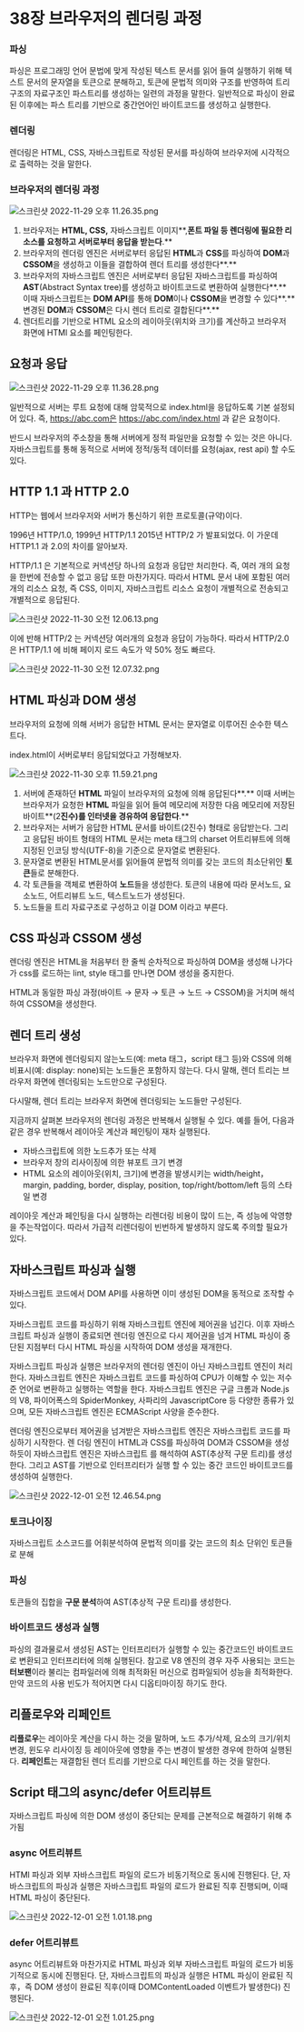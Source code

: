 # 38장 브라우저의 렌더링 과정

### 파싱

파싱은 프로그래밍 언어 문법에 맞게 작성된 텍스트 문서를 읽어 들여 실행하기 위해 텍스트 문서의 문자열을 토큰으로 분해하고, 토큰에 문법적 의미와 구조를 반영하여 트리 구조의 자료구조인 파스트리를 생성하는 일련의 과정을 말한다. 일반적으로 파싱이 완료된 이후에는 파스 트리를 기반으로 중간언어인 바이트코드를 생성하고 실행한다.

### 렌더링

렌더링은 HTML, CSS, 자바스크립트로 작성된 문서를 파싱하여 브라우저에 시각적으로 출력하는 것을 말한다.

### 브라우저의 렌더링 과정

![스크린샷 2022-11-29 오후 11.26.35.png](https://s3-us-west-2.amazonaws.com/secure.notion-static.com/8d07a038-0334-4d5f-8a95-922ec34d4732/%E1%84%89%E1%85%B3%E1%84%8F%E1%85%B3%E1%84%85%E1%85%B5%E1%86%AB%E1%84%89%E1%85%A3%E1%86%BA_2022-11-29_%E1%84%8B%E1%85%A9%E1%84%92%E1%85%AE_11.26.35.png)

1. 브라우저는 **HTML, CSS,** 자바스크립트 이미지**,**폰트 파일 등 렌더링에 필요한 리소스를 요청하고 서버로부터 응답을 받는다**.**
2. 브라우저의 렌더링 엔진은 서버로부터 응답된 **HTML**과 **CSS**를 파싱하여 **DOM**과 **CSSOM**을 생성하고 이들을 결합하여 렌더 트리를 생성한다**.**
3. 브라우저의 자바스크립트 엔진은 서버로부터 응답된 자바스크립트를 파싱하여 **AST**(Abstract Syntax tree)를 생성하고 바이트코드로 변환하여 실행한다**.** 이때 자바스크립트는 **DOM API**를 통해 **DOM**이나 **CSSOM**을 변경할 수 있다**.** 변경된 **DOM**과 **CSSOM**은 다시 렌더 트리로 결합된다**.**
4. 렌더트리를 기반으로 HTML 요소의 레이아웃(위치와 크기)를 계산하고 브라우저 화면에 HTMl 요소를 페인팅한다.

## 요청과 응답

![스크린샷 2022-11-29 오후 11.36.28.png](https://s3-us-west-2.amazonaws.com/secure.notion-static.com/de4f477a-b156-4a2b-860d-f458658e61e5/%E1%84%89%E1%85%B3%E1%84%8F%E1%85%B3%E1%84%85%E1%85%B5%E1%86%AB%E1%84%89%E1%85%A3%E1%86%BA_2022-11-29_%E1%84%8B%E1%85%A9%E1%84%92%E1%85%AE_11.36.28.png)

일반적으로 서버는 루트 요청에 대해 암묵적으로 index.html을 응답하도록 기본 설정되어 있다. 즉, https://abc.com은 https://abc.com/index.html 과 같은 요청이다. 

반드시 브라우저의 주소창을 통해 서버에게 정적 파일만을 요청할 수 있는 것은 아니다.
자바스크립트를 통해 동적으로 서버에 정적/동적 데이터를 요청(ajax, rest api) 할 수도 있다.

## HTTP 1.1 과 HTTP 2.0

HTTP는 웹에서 브라우저와 서버가 통신하기 위한 프로토콜(규약)이다.

1996년 HTTP/1.0, 1999년 HTTP/1.1 2015년 HTTP/2 가 발표되었다. 이 가운데 HTTP1.1 과 2.0의 차이를 알아보자.

HTTP/1.1 은 기본적으로 커넥션당 하나의 요청과 응답만 처리한다. 즉, 여러 개의 요청을 한번에 전송할 수 없고 응답 또한 마찬가지다. 따라서 HTML 문서 내에 포함된 여러 개의 리소스 요청, 즉 CSS, 이미지, 자바스크립트 리소스 요청이 개별적으로 전송되고 개별적으로 응답된다.

![스크린샷 2022-11-30 오전 12.06.13.png](https://s3-us-west-2.amazonaws.com/secure.notion-static.com/87c08b3a-eecb-4e24-a2b7-7d2e897a81c1/%E1%84%89%E1%85%B3%E1%84%8F%E1%85%B3%E1%84%85%E1%85%B5%E1%86%AB%E1%84%89%E1%85%A3%E1%86%BA_2022-11-30_%E1%84%8B%E1%85%A9%E1%84%8C%E1%85%A5%E1%86%AB_12.06.13.png)

이에 반해 HTTP/2 는 커넥션당 여러개의 요청과 응답이 가능하다. 
따라서 HTTP/2.0은 HTTP/1.1 에 비해 페이지 로드 속도가 약 50% 정도 빠르다.

![스크린샷 2022-11-30 오전 12.07.32.png](https://s3-us-west-2.amazonaws.com/secure.notion-static.com/073a4454-5207-4814-b88e-d37497384e7b/%E1%84%89%E1%85%B3%E1%84%8F%E1%85%B3%E1%84%85%E1%85%B5%E1%86%AB%E1%84%89%E1%85%A3%E1%86%BA_2022-11-30_%E1%84%8B%E1%85%A9%E1%84%8C%E1%85%A5%E1%86%AB_12.07.32.png)

## HTML 파싱과 DOM 생성

브라우저의 요청에 의해 서버가 응답한 HTML 문서는 문자열로 이루어진 순수한 텍스트다.

index.html이 서버로부터 응답되었다고 가정해보자.

![스크린샷 2022-11-30 오후 11.59.21.png](https://s3-us-west-2.amazonaws.com/secure.notion-static.com/bad999ee-f49f-4792-aebc-453e4f98ebe9/%E1%84%89%E1%85%B3%E1%84%8F%E1%85%B3%E1%84%85%E1%85%B5%E1%86%AB%E1%84%89%E1%85%A3%E1%86%BA_2022-11-30_%E1%84%8B%E1%85%A9%E1%84%92%E1%85%AE_11.59.21.png)

1. 서버에 존재하던 **HTML** 파일이 브라우저의 요청에 의해 응답된다**.** 이때 서버는 브라우저가 요청한 **HTML** 파일을 읽어 들여 메모리에 저장한 다음 메모리에 저장된 바이트**(2**진수)를 인터넷을 경유하여 응답한다**.**
2. 브라우저는 서버가 응답한 HTML 문서를 바이트(2진수) 형태로 응답받는다. 그리고 응답된 바이트 형태의 HTML 문서는 meta 태그의 charset 어트리뷰트에 의해 지정된 인코딩 방식(UTF-8)을 기준으로 문자열로 변환된다.
3. 문자열로 변환된 HTML문서를 읽어들여 문법적 의미를 갖는 코드의 최소단위인 **토큰**들로 분해한다.
4. 각 토큰들을 객체로 변환하여 **노드**들을 생성한다. 토큰의 내용에 따라 문서노드, 요소노드, 어트리뷰트 노드, 텍스트노드가 생성된다.
5. 노드들을 트리 자료구조로 구성하고 이걸 DOM 이라고 부른다.

## CSS 파싱과 CSSOM 생성

렌더링 엔진은 HTML을 처음부터 한 줄씩 순차적으로 파싱하여 DOM을 생성해 나가다가 css를 로드하는 lint, style 태그를 만나면 DOM 생성을 중지한다. 

HTML과 동일한 파싱 과정(바이트 → 문자 → 토큰 → 노드 → CSSOM)을 거치며 해석하여 CSSOM을 생성한다.

## 렌더 트리 생성

브라우저 화면에 렌더링되지 않는노드(예: meta 태그，script 태그 등)와 CSS에 의해 비표시(예: display: none)되는 노드들은 포함하지 않는다. 다시 말해, 렌더 트리는 브라우저 화면에 렌더링되는 노드만으로 구성된다.

다시말해, 렌더 트리는 브라우저 화면에 렌더링되는 노드들만 구성된다.

지금까지 살펴본 브라우저의 렌더링 과정은 반복해서 실행될 수 있다. 예를 들어, 다음과 같은 경우 반복해서 레이아웃 계산과 페인팅이 재차 실행된다.

- 자바스크립트에 의한 노드추가 또는 삭제
- 브라우저 창의 리사이징에 의한 뷰포트 크기 변경
- HTML 요소의 레이아웃(위치, 크기)에 변경을 발생시키는 width/height，margin, padding, border, display, position, top/right/bottom/left 등의 스타일 변경

레이아웃 계산과 페인팅을 다시 실행하는 리렌더링 비용이 많이 드는, 즉 성능에 악영향을 주는작업이다. 따라서 가급적 리렌더링이 빈번하게 발생하지 않도록 주의할 필요가 있다.

## 자바스크립트 파싱과 실행

자바스크립트 코드에서 DOM API를 사용하면 이미 생성된 DOM을 동적으로 조작할 수 있다.

자바스크립트 코드를 파싱하기 위해 자바스크립트 엔진에 제어권을 넘긴다. 이후 자바스크립트 파싱과 실행이 종료되면 렌더링 엔진으로 다시 제어권을 넘겨 HTML 파싱이 중단된 지점부터 다시 HTML 파싱을 시작하여 DOM 생성을 재개한다.

자바스크립트 파싱과 실행은 브라우저의 렌더링 엔진이 아닌 자바스크립트 엔진이 처리한다.
자바스크립트 엔진은 자바스크립트 코드를 파싱하여 CPU가 이해할 수 있는 저수준 언어로 변환하고 실행하는 역할을 한다. 자바스크립트 엔진은 구글 크롬과 Node.js의 V8, 파이어폭스의 SpiderMonkey, 사파리의 JavascriptCore 등 다양한 종류가 있으며, 모든 자바스크립트 엔진은 ECMAScript 사양을 준수한다.

렌더링 엔진으로부터 제어권을 넘겨받은 자바스크립트 엔진은 자바스크립트 코드를 파싱하기 시작한다. 렌
더링 엔진이 HTML과 CSS를 파싱하여 DOM과 CSSOM을 생성하듯이 자바스크립트 엔진은 자바스크립트
를 해석하여 AST(추상적 구문 트리)를 생성한다. 그리고 AST를 기반으로 인터프리터가 실행 할 수 있는 중간 코드인 바이트코드를 생성하여 실행한다.

![스크린샷 2022-12-01 오전 12.46.54.png](https://s3-us-west-2.amazonaws.com/secure.notion-static.com/4f024cfb-5085-4b2d-b961-4b12d7b8059f/%E1%84%89%E1%85%B3%E1%84%8F%E1%85%B3%E1%84%85%E1%85%B5%E1%86%AB%E1%84%89%E1%85%A3%E1%86%BA_2022-12-01_%E1%84%8B%E1%85%A9%E1%84%8C%E1%85%A5%E1%86%AB_12.46.54.png)

### 토크나이징

자바스크립트 소스코드를 어휘분석하여 문법적 의미를 갖는 코드의 최소 단위인 토큰들로 분해

### 파싱

토큰들의 집합을 **구문 분석**하여 AST(추상적 구문 트리)를 생성한다.

### 바이트코드 생성과 실행

파싱의 결과물로서 생성된 AST는 인터프리터가 실행할 수 있는 중간코드인 바이트코드로 변환되고 인터프리터에 의해 실행된다. 참고로 V8 엔진의 경우 자주 사용되는 코드는 **터보팬**이라 불리는 컴파일러에 의해 최적화된 머신으로 컴파일되어 성능을 최적화한다. 만약 코드의 사용 빈도가 적어지면 다시 디옵티마이징 하기도 한다.

## 리플로우와 리페인트

**리플로우**는 레이아웃 계산을 다시 하는 것을 말하며, 노드 추가/삭제, 요소의 크기/위치 변경, 윈도우 리사이징 등 레이아웃에 영향을 주는 변경이 발생한 경우에 한하여 실행된다. 
**리페인트**는 재결합된 렌더 트리를 기반으로 다시 페인트를 하는 것을 말한다.

## Script 태그의 async/defer 어트리뷰트

자바스크립트 파싱에 의한 DOM 생성이 중단되는 문제를 근본적으로 해결하기 위해 추가됨

### async 어트리뷰트

HTMl 파싱과 외부 자바스크립트 파일의 로드가 비동기적으로 동시에 진행된다. 
단, 자바스크립트의 파싱과 실행은 자바스크립트 파일의 로드가 완료된 직후 진행되며, 이때 HTML 파싱이 중단된다.

![스크린샷 2022-12-01 오전 1.01.18.png](https://s3-us-west-2.amazonaws.com/secure.notion-static.com/ac409e12-f07c-44d5-a9d2-197a7ba7da25/%E1%84%89%E1%85%B3%E1%84%8F%E1%85%B3%E1%84%85%E1%85%B5%E1%86%AB%E1%84%89%E1%85%A3%E1%86%BA_2022-12-01_%E1%84%8B%E1%85%A9%E1%84%8C%E1%85%A5%E1%86%AB_1.01.18.png)

### defer 어트리뷰트

async 어트리뷰트와 마찬가지로 HTML 파싱과 외부 자바스크립트 파일의 로드가 비동기적으로 동시에 진행된다.
단, 자바스크립트의 파싱과 실행은 HTML 파싱이 완료된 직후，즉 DOM 생성이 완료된 직후(이때 DOMContentLoaded 이벤트가 발생한다) 진행된다.

![스크린샷 2022-12-01 오전 1.01.25.png](https://s3-us-west-2.amazonaws.com/secure.notion-static.com/11b74e71-da8f-4319-a704-73c5175fe894/%E1%84%89%E1%85%B3%E1%84%8F%E1%85%B3%E1%84%85%E1%85%B5%E1%86%AB%E1%84%89%E1%85%A3%E1%86%BA_2022-12-01_%E1%84%8B%E1%85%A9%E1%84%8C%E1%85%A5%E1%86%AB_1.01.25.png)
